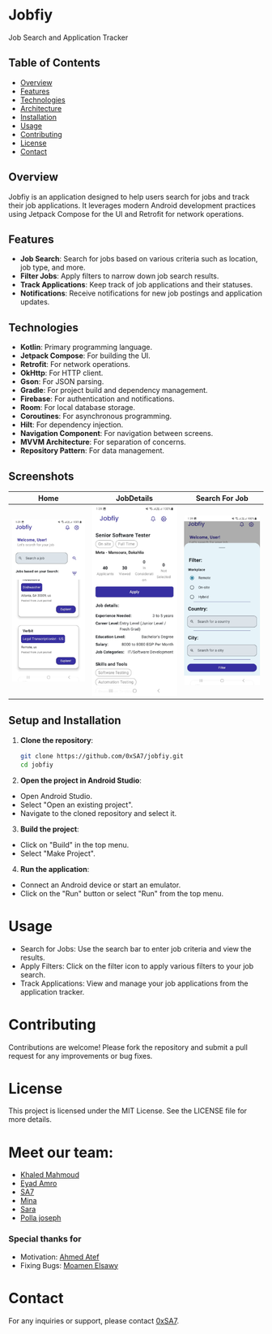 # Jobfiy

Job Search and Application Tracker

## Table of Contents
- [Overview](#overview)
- [Features](#features)
- [Technologies](#technologies)
- [Architecture](#setupandinstallation)
- [Installation](#installation)
- [Usage](#usage)
- [Contributing](#contributing)
- [License](#license)
- [Contact](#contact)

## Overview

Jobfiy is an application designed to help users search for jobs and track their job applications. It leverages modern Android development practices using Jetpack Compose for the UI and Retrofit for network operations.

## Features

- **Job Search**: Search for jobs based on various criteria such as location, job type, and more.
- **Filter Jobs**: Apply filters to narrow down job search results.
- **Track Applications**: Keep track of job applications and their statuses.
- **Notifications**: Receive notifications for new job postings and application updates.

## Technologies

- **Kotlin**: Primary programming language.
- **Jetpack Compose**: For building the UI.
- **Retrofit**: For network operations.
- **OkHttp**: For HTTP client.
- **Gson**: For JSON parsing.
- **Gradle**: For project build and dependency management.
- **Firebase**: For authentication and notifications.
- **Room**: For local database storage.
- **Coroutines**: For asynchronous programming.
- **Hilt**: For dependency injection.
- **Navigation Component**: For navigation between screens.
- **MVVM Architecture**: For separation of concerns.
- **Repository Pattern**: For data management.

## Screenshots
|                                    Home                                     |                                       JobDetails                                        |                                     Search For Job                                      |
|:---------------------------------------------------------------------------:|:---------------------------------------------------------------------------------------:|:---------------------------------------------------------------------------------------:|
| ![Home](https://github.com/0xSA7/Jobfiy/blob/develop/screenshots/home.jpeg) | ![JobDetails](https://github.com/0xSA7/Jobfiy/blob/develop/screenshots/jobdetails.jpeg) | ![Search For Job](https://github.com/0xSA7/Jobfiy/blob/develop/screenshots/search.jpeg) |

## Setup and Installation

1. **Clone the repository**:
   ```sh
   git clone https://github.com/0xSA7/jobfiy.git
   cd jobfiy
    ```
2. **Open the project in Android Studio**:
- Open Android Studio.
- Select "Open an existing project".
- Navigate to the cloned repository and select it.

3. **Build the project**:
- Click on "Build" in the top menu.
- Select "Make Project".
4. **Run the application**:
- Connect an Android device or start an emulator.
- Click on the "Run" button or select "Run" from the top menu.
# Usage
- Search for Jobs: Use the search bar to enter job criteria and view the results.
- Apply Filters: Click on the filter icon to apply various filters to your job search.
- Track Applications: View and manage your job applications from the application tracker.
# Contributing
Contributions are welcome! Please fork the repository and submit a pull request for any improvements or bug fixes.
# License
This project is licensed under the MIT License. See the LICENSE file for more details.

# Meet our team:
- [Khaled Mahmoud](https://github.com/KhaledMa7mouad)
- [Eyad Amro](https://github.com/eyadamr905)
- [SA7](https://github.com/0xSA7)
- [Mina](https://github.com/Mina-Kalifa)
- [Sara](https://github.com/sara-saye)
- [Polla joseph](https://github.com/PollaJoseph)
### Special thanks for
- Motivation: [Ahmed Atef](https://github.com/AhmedMaad)
- Fixing Bugs: [Moamen Elsawy](https://github.com/moamenelsawy18)
# Contact
For any inquiries or support, please contact [0xSA7](https://www.linkedin.com/in/saleh-diaa-ahmed/).
